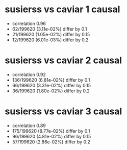 # susierss vs caviar  1 causal

- correlation 0.96
- 62/199620 (3.11e-02%) differ by 0.1
- 21/199620 (1.05e-02%) differ by 0.15
- 12/199620 (6.01e-03%) differ by 0.2


# susierss vs caviar  2 causal

- correlation 0.92
- 136/199620 (6.81e-02%) differ by 0.1
- 66/199620 (3.31e-02%) differ by 0.15
- 36/199620 (1.80e-02%) differ by 0.2


# susierss vs caviar  3 causal

- correlation 0.89
- 175/199620 (8.77e-02%) differ by 0.1
- 96/199620 (4.81e-02%) differ by 0.15
- 57/199620 (2.86e-02%) differ by 0.2


